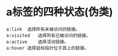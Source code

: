 # a标签的四种状态(伪类)

    a:link  选择所有未被访问的链接。
    a:visited   选择所有已被访问的链接。
    a:active    选择活动链接。
    a:hover 选择鼠标指针位于其上的链接。
    